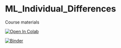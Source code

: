 # ML_Individual_Differences

Course materials

[![Open In Colab](https://colab.research.google.com/assets/colab-badge.svg)](link-to-your-colab-notebook)

[![Binder](https://mybinder.org/badge_logo.svg)](https://mybinder.org/v2/gh/bgagl/ML_Individual_Differences/HEAD?urlpath=/tree/)
